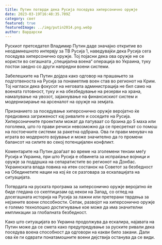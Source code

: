 ```yaml
---
title: Путин потврди дека Русија поседува хиперсонично оружје
date: 2023-03-19T16:48:35.709Z
category: свет
featured: true
featuredImage: ../img/putin2014.png.webp
author: Вардарски
---
```


Рускиот претседател Владимир Путин даде значајно откритие во неодамнешното интервју за ТВ Русија 1, наведувајќи дека Русија сега поседува хиперсонично оружје. Тој појасни дека ова оружје не се користи во сегашната „специјална воена“ операција во Украина, туку постои заедно со други напредни воени системи.

Забелешките на Путин дојдоа како одговор на прашањето за подготвеноста на Русија за понаметлив воен став во регионот на Крим. Тој нагласи дека фокусот на неговата администрација не бил само на воената готовност, туку и на обезбедување на резерви на храна, намалување на увозот, зајакнување на финансискиот систем и модернизирање на арсеналот на оружје на земјата.

Признанието за поседување хиперсонично оружје веројатно ќе предизвика загриженост кај ривалите и соседите на Русија. Хиперсоничните проектили можат да патуваат со брзина до 5 маха или поголема, што го прави речиси невозможно да се пресретнат со помош на постоечките системи за ракетна одбрана. Ова ги прави менувач на играта во модерното војување и може значително да го промени балансот на силите во секој потенцијален конфликт.

Коментарите на Путин доаѓаат во време на зголемени тензии меѓу Русија и Украина, при што Русија е обвинета за испраќање војници и оружје за поддршка на сепаратистите во регионот на Донбас. Украинската влада повика на итен состанок на Советот за безбедност на Обединетите нации на кој ќе се разговара за ескалацијата на ситуацијата.

Потврдата на руската програма за хиперсонично оружје веројатно ќе биде гледана со скептицизам од некои на Запад, со оглед на досегашната историја на Русија за лажни или претерани тврдења за нејзините воени способности. Сепак, развојот на хиперсонично оружје е големо технолошко достигнување кое може да има значителни импликации за глобалната безбедност.

Како што ситуацијата во Украина продолжува да ескалира, најавата на Путин може да се смета како предупредување за руските ривали дека поседува воена способност да одговори на какви било закани. Дали ова ќе ги одврати понатамошните воени дејствија останува да се види.
